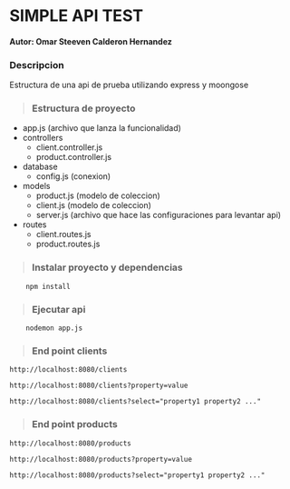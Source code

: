 # SIMPLE API TEST

#### Autor: Omar Steeven Calderon Hernandez

### Descripcion

Estructura de una api de prueba utilizando express y moongose

> ###  Estructura de proyecto

- app.js (archivo que lanza la funcionalidad)
- controllers
    - client.controller.js
    - product.controller.js
- database
    - config.js (conexion)
- models 
    - product.js (modelo de coleccion)
    - client.js (modelo de coleccion)
    - server.js (archivo que hace las configuraciones para levantar api)
- routes
    - client.routes.js
    - product.routes.js
    


> ### Instalar proyecto y dependencias

```
    npm install
```

> ### Ejecutar api
```
    nodemon app.js
```

> ### End point clients

```
http://localhost:8080/clients

http://localhost:8080/clients?property=value

http://localhost:8080/clients?select="property1 property2 ..."
```
> ### End point products

```
http://localhost:8080/products

http://localhost:8080/products?property=value

http://localhost:8080/products?select="property1 property2 ..."
```
